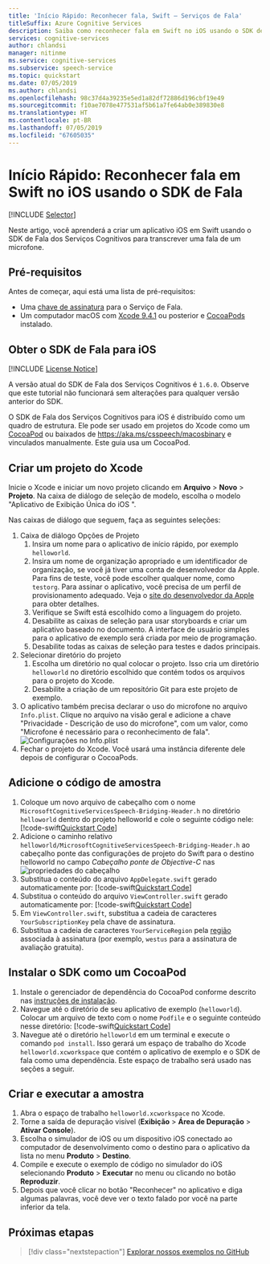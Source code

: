 ```yaml
---
title: 'Início Rápido: Reconhecer fala, Swift – Serviços de Fala'
titleSuffix: Azure Cognitive Services
description: Saiba como reconhecer fala em Swift no iOS usando o SDK de Fala
services: cognitive-services
author: chlandsi
manager: nitinme
ms.service: cognitive-services
ms.subservice: speech-service
ms.topic: quickstart
ms.date: 07/05/2019
ms.author: chlandsi
ms.openlocfilehash: 98c37d4a39235e5ed1a82df72886d196cbf19e49
ms.sourcegitcommit: f10ae7078e477531af5b61a7fe64ab0e389830e8
ms.translationtype: HT
ms.contentlocale: pt-BR
ms.lasthandoff: 07/05/2019
ms.locfileid: "67605035"
---
```

# <a name="quickstart-recognize-speech-in-swift-on-ios-using-the-speech-sdk"></a>Início Rápido: Reconhecer fala em Swift no iOS usando o SDK de Fala

[!INCLUDE [Selector](../../../includes/cognitive-services-speech-service-quickstart-selector.md)]

Neste artigo, você aprenderá a criar um aplicativo iOS em Swift usando o SDK de Fala dos Serviços Cognitivos para transcrever uma fala de um microfone.

## <a name="prerequisites"></a>Pré-requisitos

Antes de começar, aqui está uma lista de pré-requisitos:

* Uma [chave de assinatura](get-started.md) para o Serviço de Fala.
* Um computador macOS com [Xcode 9.4.1](https://geo.itunes.apple.com/us/app/xcode/id497799835?mt=12) ou posterior e [CocoaPods](https://cocoapods.org/) instalado.

## <a name="get-the-speech-sdk-for-ios"></a>Obter o SDK de Fala para iOS

[!INCLUDE [License Notice](../../../includes/cognitive-services-speech-service-license-notice.md)]

A versão atual do SDK de Fala dos Serviços Cognitivos é `1.6.0`. Observe que este tutorial não funcionará sem alterações para qualquer versão anterior do SDK.

O SDK de Fala dos Serviços Cognitivos para iOS é distribuído como um quadro de estrutura.
Ele pode ser usado em projetos do Xcode como um [CocoaPod](https://cocoapods.org/) ou baixados de https://aka.ms/csspeech/macosbinary e vinculados manualmente. Este guia usa um CocoaPod.

## <a name="create-an-xcode-project"></a>Criar um projeto do Xcode

Inicie o Xcode e iniciar um novo projeto clicando em **Arquivo** > **Novo** > **Projeto**.
Na caixa de diálogo de seleção de modelo, escolha o modelo "Aplicativo de Exibição Única do iOS ".

Nas caixas de diálogo que seguem, faça as seguintes seleções:

1. Caixa de diálogo Opções de Projeto
    1. Insira um nome para o aplicativo de início rápido, por exemplo `helloworld`.
    1. Insira um nome de organização apropriado e um identificador de organização, se você já tiver uma conta de desenvolvedor da Apple. Para fins de teste, você pode escolher qualquer nome, como `testorg`. Para assinar o aplicativo, você precisa de um perfil de provisionamento adequado. Veja o [site do desenvolvedor da Apple](https://developer.apple.com/) para obter detalhes.
    1. Verifique se Swift está escolhido como a linguagem do projeto.
    1. Desabilite as caixas de seleção para usar storyboards e criar um aplicativo baseado no documento. A interface de usuário simples para o aplicativo de exemplo será criada por meio de programação.
    1. Desabilite todas as caixas de seleção para testes e dados principais.
1. Selecionar diretório do projeto
    1. Escolha um diretório no qual colocar o projeto. Isso cria um diretório `helloworld` no diretório escolhido que contém todos os arquivos para o projeto do Xcode.
    1. Desabilite a criação de um repositório Git para este projeto de exemplo.
1. O aplicativo também precisa declarar o uso do microfone no arquivo `Info.plist`. Clique no arquivo na visão geral e adicione a chave "Privacidade - Descrição de uso do microfone", com um valor, como "Microfone é necessário para o reconhecimento de fala".
    ![Configurações no Info.plist](media/sdk/qs-swift-ios-info-plist.png)
1. Fechar o projeto do Xcode. Você usará uma instância diferente dele depois de configurar o CocoaPods.

## <a name="add-the-sample-code"></a>Adicione o código de amostra

1. Coloque um novo arquivo de cabeçalho com o nome `MicrosoftCognitiveServicesSpeech-Bridging-Header.h` no diretório `helloworld` dentro do projeto helloworld e cole o seguinte código nele: [!code-swift[Quickstart Code](~/samples-cognitive-services-speech-sdk/quickstart/swift-ios/helloworld/helloworld/MicrosoftCognitiveServicesSpeech-Bridging-Header.h#code)]
1. Adicione o caminho relativo `helloworld/MicrosoftCognitiveServicesSpeech-Bridging-Header.h` ao cabeçalho ponte das configurações de projeto do Swift para o destino helloworld no campo *Cabeçalho ponte de Objective-C* nas ![propriedades do cabeçalho](media/sdk/qs-swift-ios-bridging-header.png)
1. Substitua o conteúdo do arquivo `AppDelegate.swift` gerado automaticamente por: [!code-swift[Quickstart Code](~/samples-cognitive-services-speech-sdk/quickstart/swift-ios/helloworld/helloworld/AppDelegate.swift#code)]
1. Substitua o conteúdo do arquivo `ViewController.swift` gerado automaticamente por: [!code-swift[Quickstart Code](~/samples-cognitive-services-speech-sdk/quickstart/swift-ios/helloworld/helloworld/ViewController.swift#code)]
1. Em `ViewController.swift`, substitua a cadeia de caracteres `YourSubscriptionKey` pela chave de assinatura.
1. Substitua a cadeia de caracteres `YourServiceRegion` pela [região](regions.md) associada à assinatura (por exemplo, `westus` para a assinatura de avaliação gratuita).

## <a name="install-the-sdk-as-a-cocoapod"></a>Instalar o SDK como um CocoaPod

1. Instale o gerenciador de dependência do CocoaPod conforme descrito nas [instruções de instalação](https://guides.cocoapods.org/using/getting-started.html).
1. Navegue até o diretório de seu aplicativo de exemplo (`helloworld`). Colocar um arquivo de texto com o nome `Podfile` e o seguinte conteúdo nesse diretório: [!code-swift[Quickstart Code](~/samples-cognitive-services-speech-sdk/quickstart/swift-ios/helloworld/Podfile)]
1. Navegue até o diretório `helloworld` em um terminal e execute o comando `pod install`. Isso gerará um espaço de trabalho do Xcode `helloworld.xcworkspace` que contém o aplicativo de exemplo e o SDK de fala como uma dependência. Este espaço de trabalho será usado nas seções a seguir.

## <a name="build-and-run-the-sample"></a>Criar e executar a amostra

1. Abra o espaço de trabalho `helloworld.xcworkspace` no Xcode.
1. Torne a saída de depuração visível (**Exibição** > **Área de Depuração** > **Ativar Console**).
1. Escolha o simulador de iOS ou um dispositivo iOS conectado ao computador de desenvolvimento como o destino para o aplicativo da lista no menu **Produto** > **Destino**.
1. Compile e execute o exemplo de código no simulador do iOS selecionando **Produto** > **Executar** no menu ou clicando no botão **Reproduzir**.
1. Depois que você clicar no botão "Reconhecer" no aplicativo e diga algumas palavras, você deve ver o texto falado por você na parte inferior da tela.

## <a name="next-steps"></a>Próximas etapas

> [!div class="nextstepaction"]
> [Explorar nossos exemplos no GitHub](https://aka.ms/csspeech/samples)
